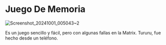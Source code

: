 # Juego De Memoria
![Screenshot_20241001_005043~2](https://github.com/user-attachments/assets/c0231b10-201a-4fa6-bb0f-5f270ab457cc)

Es un juego sencillo y fácil, pero con algunas fallas en la Matrix. Tururu, fue hecho desde un teléfono. 


